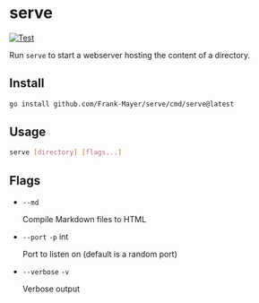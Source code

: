 # serve

[![Test](https://github.com/Frank-Mayer/serve/actions/workflows/test.yml/badge.svg)](https://github.com/Frank-Mayer/serve/actions/workflows/test.yml)

Run `serve` to start a webserver hosting the content of a directory.

## Install

```bash
go install github.com/Frank-Mayer/serve/cmd/serve@latest
```

## Usage

```bash
serve [directory] [flags...]
```

## Flags

- `--md`

  Compile Markdown files to HTML

- `--port` `-p` int

  Port to listen on (default is a random port)

- `--verbose` `-v`

  Verbose output
